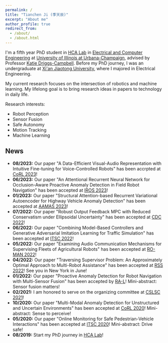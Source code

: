 ```yaml
---
permalink: /
title: "Tianchen Ji (季天辰)"
excerpt: "About me"
author_profile: true
redirect_from: 
  - /about/
  - /about.html
---
```


I'm a fifth year PhD student in [HCA Lab](https://publish.illinois.edu/humancenteredautonomy/) in [Electrical and Computer Engineering](https://ece.illinois.edu/) at [University of Illinois at Urbana-Champaign](https://illinois.edu/), advised by Professor [Katie Driggs-Campbell](https://krdc.web.illinois.edu/). Before my PhD journey, I was an undergraduate at [Xi'an Jiaotong University](http://en.xjtu.edu.cn/), where I majored in Electrical Engineering.

My current research focuses on the intersection of robotics and machine learning. My lifelong goal is to bring research ideas in papers to technology in daily life.

Research interests:
- Robot Perception
- Sensor Fusion
- Safe Autonomy
- Motion Tracking
- Machine Learning

News
---
- **08/2023:** Our paper "A Data-Efficient Visual-Audio Representation with Intuitive Fine-tuning for Voice-Controlled Robots" has been accrpted at [CoRL 2023](https://openreview.net/forum?id=dxOaNO8bge)!
- **06/2023:** Our paper "An Attentional Recurrent Neural Network for Occlusion-Aware Proactive Anomaly Detection in Field Robot Navigation" has been accepted at [IROS 2023](https://ieee-iros.org/)!
- **01/2023:** Our paper "Structural Attention-based Recurrent Variational Autoencoder for Highway Vehicle Anomaly Detection" has been accepted at [AAMAS 2023](https://www.southampton.ac.uk/~eg/AAMAS2023/forms/contents.htm)!
- **07/2022:** Our paper "Robust Output Feedback MPC with Reduced Conservatism under Ellipsoidal Uncertainty" has been accepted at [CDC 2022](https://ieeexplore.ieee.org/document/9992704)!
- **06/2022:** Our paper "Combining Model-Based Controllers and Generative Adversarial Imitation Learning for Traffic Simulation" has been accepted at [ITSC 2022](https://ieeexplore.ieee.org/document/9922261)!
- **05/2022:** Our paper "Examining Audio Communication Mechanisms for Supervising Fleets of Agricultural Robots" has been accepted at [RO-MAN 2022](https://ieeexplore.ieee.org/document/9900859?denied=)!
- **04/2022:** Our paper "Traversing Supervisor Problem: An Approximately Optimal Approach to Multi-Robot Assistance" has been accepted at [RSS 2022](https://roboticsconference.org/program/papers/059/)! See you in New York in June!
- **01/2022:** Our paper "Proactive Anomaly Detection for Robot Navigation with Multi-Sensor Fusion" has been accepted by [RA-L](https://ieeexplore.ieee.org/document/9720937)! Mini-abstract: Sensor fusion matters!
- **02/2021:** I am honored to serve on the organizing committee at [CSLSC 2021](https://publish.illinois.edu/csl-student-conference-2021/)!
- **10/2020:** Our paper "Multi-Modal Anomaly Detection for Unstructured and Uncertain Environments" has been accepted at [CoRL 2020](https://proceedings.mlr.press/v155/ji21a.html)! Mini-abstract: Sense to perceive!
- **05/2020:** Our paper "Online Monitoring for Safe Pedestrian-Vehicle Interactions" has been accepted at [ITSC 2020](https://ieeexplore.ieee.org/abstract/document/9294366)! Mini-abstract: Drive safe!
- **08/2019:** Start my PhD journey in [HCA Lab](https://publish.illinois.edu/humancenteredautonomy/)!
